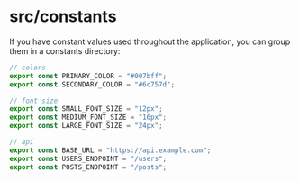 # src/constants

If you have constant values ​​used throughout the application, you can group them in a constants directory:

```ts
// colors
export const PRIMARY_COLOR = "#007bff";
export const SECONDARY_COLOR = "#6c757d";

// font size
export const SMALL_FONT_SIZE = "12px";
export const MEDIUM_FONT_SIZE = "16px";
export const LARGE_FONT_SIZE = "24px";

// api
export const BASE_URL = "https://api.example.com";
export const USERS_ENDPOINT = "/users";
export const POSTS_ENDPOINT = "/posts";
```
